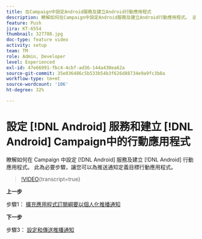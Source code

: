 ```yaml
---
title: 在Campaign中設定Android服務及建立Android行動應用程式
description: 瞭解如何在Campaign中設定Android服務及建立Android行動應用程式。 這是我們將Neotrip應用程式定義為推播通知目標的必要專案。
feature: Push
jira: KT-6554
thumbnail: 327788.jpg
doc-type: feature video
activity: setup
team: TM
role: Admin, Developer
level: Experienced
exl-id: 47e66991-fbc4-4cbf-ad36-144a430ea62a
source-git-commit: 35e036486c5b533b54b3f626d88734e9a9fc3b8a
workflow-type: tm+mt
source-wordcount: '106'
ht-degree: 32%

---
```


# 設定 [!DNL Android] 服務和建立 [!DNL Android] Campaign中的行動應用程式

瞭解如何在 Campaign 中設定 [!DNL Android] 服務及建立 [!DNL Android] 行動應用程式。 此為必要步驟，讓您可以為推送通知定義目標行動應用程式。

>[!VIDEO](https://video.tv.adobe.com/v/327788?quality=12&learn=on){transcript=true}

**上一步**

步驟1： [擴充應用程式訂閱綱要以個人化推播通知](/help/tutorial-getting-started-with-push-notifications-for-android/extending-the-app-subscription-schema.md)

**下一步**

步驟3： [設定和傳送推播通知](/help/tutorial-getting-started-with-push-notifications-for-android/configuring-and-sending-push-notifications.md)
